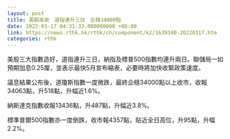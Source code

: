 ```yaml
---
layout: post
title: 美股高收　道指連升三日　企穩34000點
date: 2022-03-17 04:31:33.000000000 +08:00
link: https://news.rthk.hk/rthk/ch/component/k2/1639340-20220317.htm
categories: rthk
---
```


美股三大指數造好，道指連升三日，納指及標普500指數均連升兩日。聯儲局一如預期加息0.25厘，並表示最快5月宣布縮表，必要時將加快收緊政策速度。

議息結果公布後，道瓊斯指數一度微跌，最終企穩34000點以上收市，收報34063點，升518點，升幅近1.6%。

納斯達克指數收報13436點，升487點，升幅近3.8%。

標準普爾500指數亦一度倒跌，收市報4357點，貼近全日高位，升95點，升幅2.2%。

